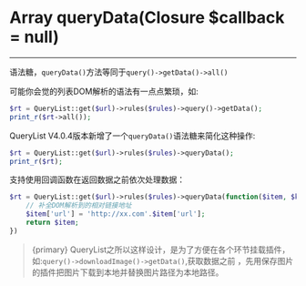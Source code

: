 # Array queryData(Closure $callback = null)

---

语法糖，`queryData()`方法等同于`query()->getData()->all()`



可能你会觉的列表DOM解析的语法有一点点繁琐，如:

```php
$rt = QueryList::get($url)->rules($rules)->query()->getData();
print_r($rt->all());
```

QueryList V4.0.4版本新增了一个`queryData()`语法糖来简化这种操作:

```php
$rt = QueryList::get($url)->rules($rules)->queryData();
print_r($rt);
```

支持使用回调函数在返回数据之前依次处理数据：

```php
$rt = QueryList::get($url)->rules($rules)->queryData(function($item, $key){
    // 补全DOM解析到的相对链接地址
    $item['url'] = 'http://xx.com'.$item['url'];
    return $item;
})
```

> {primary} QueryList之所以这样设计，是为了方便在各个环节挂载插件，如:`query()->downloadImage()->getData()`,获取数据之前 ，先用保存图片的插件把图片下载到本地并替换图片路径为本地路径。
